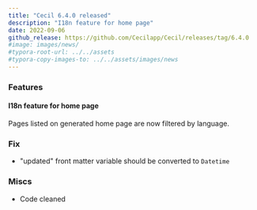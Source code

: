 ```yaml
---
title: "Cecil 6.4.0 released"
description: "I18n feature for home page"
date: 2022-09-06
github_release: https://github.com/Cecilapp/Cecil/releases/tag/6.4.0
#image: images/news/
#typora-root-url: ../../assets
#typora-copy-images-to: ../../assets/images/news
---
```


### Features

#### I18n feature for home page

Pages listed on generated home page are now filtered by language.

### Fix

- "updated" front matter variable should be converted to `Datetime`

### Miscs

- Code cleaned

